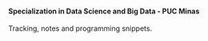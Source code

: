 #### Specialization in Data Science and Big Data - PUC Minas

Tracking, notes and programming snippets.
